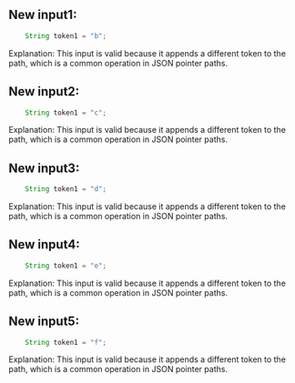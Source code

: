 ## New input1:
```java
    String token1 = "b";
```
Explanation: This input is valid because it appends a different token to the path, which is a common operation in JSON pointer paths.

## New input2:
```java
    String token1 = "c";
```
Explanation: This input is valid because it appends a different token to the path, which is a common operation in JSON pointer paths.

## New input3:
```java
    String token1 = "d";
```
Explanation: This input is valid because it appends a different token to the path, which is a common operation in JSON pointer paths.

## New input4:
```java
    String token1 = "e";
```
Explanation: This input is valid because it appends a different token to the path, which is a common operation in JSON pointer paths.

## New input5:
```java
    String token1 = "f";
```
Explanation: This input is valid because it appends a different token to the path, which is a common operation in JSON pointer paths.

